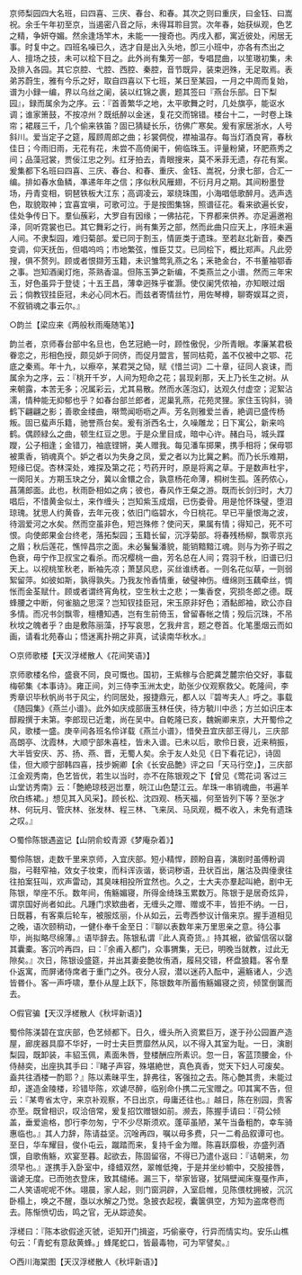 <!-- { "loadSidebar": true } -->
京师梨园四大名班，曰四喜、三庆、春台、和春。其次之则曰重庆，曰金钰、曰嵩祝。余壬午年初至京，当遏密八音之际，未得耳聆目赏。次年春，始获纵观，色艺之精，争妍夺媚。然余逢场竿木，未能一一搜奇也。丙戌入都，寓近彼处，闲居无事。时复中之。四班名噪已久，选才自是出入头地，卽三小班中，亦各有杰出之人、擅场之技，未可以桧下目之。此外尚有集芳一部，专唱昆曲，以笙璈初集，未及排入各园。其它京腔、弋腔、西腔、秦腔，音节既异，装束迥殊，无足取焉。表弟苏蔚生，雅有今乐之好，取自四喜以下七班，某日至某园，一月之中周而复始，谱为小録一编，界以乌丝之阑，装以红锦之裹，题其签曰『燕台乐部。日下梨园』，録而属余为之序。云：『首善繁华之地，太平歌舞之时，几处旗亭，能讴水调；谁家箫鼓，不按凉州？既纸醉以金迷，复花交而锦错。楼台十二，一时卷上珠帘；裙屐三千，几个偷来铁笛？固已猜疑长乐，彷佛广寒矣。爰有家居浙水，人号斜川。爱当定子之筵，履顾周郎之曲；衫裳倜傥，襟袖温存。每当灯酒良宵，春秋佳日；今雨旧雨，无花有花，未尝不高倚阑干，俯临珠玉。评量粉黛，环肥燕秀之间；品藻冠裳，贾佞江忠之列。红牙拍去，青眼搜来，莫不釆菲无遗，存花有案。爰集都下名班曰四喜、三庆、春台、和春、重庆、金钰、嵩祝，分隶七部，合汇一编。排如春水鱼鳞，凖递年年之信；序似秋风雁翅，不衍月月之期。其间粉墨登场，丹青变相，铜琶铁板大江东；高调凌云，翠绕珠围，小海唱低歌醉月。选声选色，取貌取神；宜喜宜嗔，可歌可泣。于是按图集锦，照谱征花。看来欲遍长安，佳处争传日下。羣仙蔟彩，大罗自有因缘；一佛拈花，下界都来供养。亦足遍邀袍泽，同听霓裳也已。其它舞彩之行，尚有集芳之部，然而此曲只应天上，序班未遍人间。不隶梨园，难归菊部。爱已同于割玉，情匪类于遗珠。至若赵北新音，秦西变调，仰天抚缶，但唱呜呜；市地繁弦，惟臣艾艾。已同桧下，概比郑声。凡此旁搜，俱不赘列。顾或者恨撷芳玉籍，未识雏莺乳燕之名；釆艳金台，不书董袖鄂香之事。岂知酒阑灯炧，茶熟香温。但陈玉笋之新编，不类燕兰之小谱。然而三年宋玉，好色虽异于登徒；十五王昌，薄幸迥殊乎崔灏。使仅阑凭侬袖，亦知眼过烟云；倘教钗挂臣冠，未必心同木石。而兹者寄情丝竹，用佐琴樽，聊寄娱耳之资，不叙销魂之事云尔。』


○韵兰【梁应来《两般秋雨庵随笔》】

韵兰者，京师春台部中名旦也，色艺冠絶一时，顾性傲倪，少所青眼。孝廉某君极眷恋之，形相色授，颇见妒于同侪，而促月盟言，誓同枯菀，盖不仅被中之鄂、花底之秦焉。年十九，以瘵卒，某君哭之恸，赋《惜兰词》二十章，征同人哀诔，而属余为之序，云：『桃开千岁，人间为短命之花；昙现刹那，天上乃长生之树。从来朝露，本苦无多；况属彩云，尤其易散。然而水莲泡幻，达观久付虚空；泥絮沾濡，情种能无抑郁也乎？如春台部兰郎者，泥巢乳燕，花苑灵狸。家住玉钩斜，骑鹤下翩翩之影；善歌金缕曲，啭莺闻呖呖之声。芳名则雅爱兰香，絶调已盛传杨叛。固已蜚声乐籍，驰誉燕台矣。爰有浙西名士，久噪雕龙；日下寓公，新来呜鹤。偶顾緑么之曲，顿生红豆之思。于是众里目成，暗中心许。赭白马，城头蹀躞，公子相逢；金错刀，袖底铿锵，美人赠我。每见潘车掷果，携手相将；保毋鄂被熏香，销魂真个。妒之者以为失身之凤，爱之者以为比冀之鹣。而乃长乐难期，短缘已促。杏林深处，难探及第之花；芍药开时，原是将离之草。于是数声杜宇，一阕阳关。方期玉玦之分，冀以金镮之合，孰意杨花命薄，桐树生孤。莲菂侬心，菖蒲郎面。此也，秋雨卧相如之病；彼也，春风作王粲之游。既而长剑归时，大刀唱后，不惜黄金似土，来作缠头；岂知紫玉成烟，已伤委骨。用是怆怀珠璧，堕泪琼瑰。犹思人约黄昏，去年元夜；依旧门临碧水，今日桃花。早已平量恨海之波，待涸爱河之水矣。然而空虽非色，短岂殊修？使问天，果属有情；得知己，死不可恨。向使郎果金台终老，落拓梨园；玉籍长留，沉浮菊部。将春残杨柳，飘零京兆之眉；秋后莲花，憔悴昌宗之面。未必鬑鬑潘貌，能销黯黯江魂。则与为弥子瑕之色衰，毋宁作卫叔宝之看杀。而况樱桃一曲，芳名总在人间；霓羽千秋，旧谱已归天上。以视桃笙秋老，断袖先凉；萧瑟风悲，买丝谁绣者。一则名花似草，一则弱絮留萍。如彼如斯，孰得孰失。乃我友怜香情重，破璧神伤。缠绵则玉藕牵丝，惆怅而金荃赋什。顾或者谓终宵角枕，空生秋士之悲；一集香奁，究损冬郎之德。既蜂腰之中断，何雀脑之思深？岂知钗挂臣冠，宋玉原非好色；酒黏郎袖，欧公亦自多情。而况书剑飘零，檀槽知遇，岂有生前倚玉，曾留春帐之情；殁后沉珠，不吊秋坟之魄者乎？由是敷陈丽藻，抒写哀思，乞我弁言，题之卷首。化笔墨烟云而如画，请看北苑春山；悟迷离扑朔之非真，试读南华秋水。』


○京师歌楼【天汉浮槎散人《花间笑语》】

京师歌楼名伶，盛衰不同，良可慨也。国初，王紫稼与合肥龚芝麓宗伯交好，事载梅邨集《本事诗》。雍正间，刘三侍李玉洲太史，助张少仪观察救父。乾隆间，李秀章识毕秋帆尚书于风尘，约同居处，报捷鼎元，都人以『碧岑夫人』呼之。事载《随园集》《燕兰小谱》。此外如庆成部唐玉林任侠，待方毓川中丞；方兰如识庄本醇殿撰于未第。李郎现已近耄，尚在吴中。自乾隆已亥，魏婉卿来京，大开蜀伶之风，歌楼一盛。庚辛间各班名伶详载《燕兰小谱》，惜癸丑宜庆部王得儿，三庆部高朗亭、沈霞林，大顺宁部朱喜桂，皆未入谱。已未以后，歌伶日衰，近来稍振，大半皆安庆、苏、扬、燕、晋，无蜀人矣。余于友人处见《日下看花记》，诗固佳，但大顺宁部韩四喜，技步婉卿【余《长安品艶》评之曰「天马行空」】，三庆部江金观秀南，色艺皆优，若生以当时，亦不在陈银观之下【曾见《莺花词 客过三山堂访秀南》云：「艶絶琼枝迥岀羣，皖江山色楚江云。牟珠一串销魂曲，书遍羊欣白练裙。」想见其入风采】。顾长松、沈四观、杨天福，何至皆列下等？至张才林、何玩月、管庆林、张发林、程三林、飞来凤、马凤观，概不收入，未免有遗珠之叹。』


○蜀伶陈银遇盗记【山阴俞蛟青源《梦庵杂着》】

蜀伶陈银，走数千里来京师，入宜庆部。短小精悍，顾盼自喜，演剧时虽傅粉调脂，弓鞋窄袖，效女子妆束，而科诨诙谐，亵词秽语，丑状百出，屠沽及舆儓隶往往拍案狂叫，欢声雷动，其臭味相投所宜然也。久之，士大夫亦羣起叫絶，剧中无陈银，举座不乐。数年间，侑觞媚寝，所得金绮珠玉累数万。陈银于是居奇炫异，谓京国好尚者如此。凡踵门求欵曲者，无缠头之赠、赠或不丰，皆拒不纳。一日，日既暮，有客乘后轮车，被服炫丽，仆从如云，云粤西参议计偕来京。握手道相见之晚，语次颐稍动，一健仆奉千金至日：『聊以表数年来万里思亲之意。待公事毕，尚拟略尽绵薄。』语毕辞去。陈银私谓『此人真奇货。』持其裾，欲留信宿以罄其囊橐。客沉吟再四，曰：『余甫入都门，众事猬集，无已，明晚当就教，过此无隙矣。』次日，陈银设盛筵，并出其妻妾艶妆侑酒，履舄交错，杯盘狼籍。客令羣仆返寓，而屏诸侍席者于重门之外。夜分人寂，潜以迷药入酝中，遍觞诸人，少选皆昬仆。客一声呼啸，羣仆从屋上跃下，陈银数年所蓄侑觞媚寝之资，倾筐倒箧而去。


○假官骗【天汉浮槎散人《秋坪新语》】

蜀伶陈渼碧在宜庆部，色艺倾都下。日久，缠头所入资累巨万，遂于孙公园置产造屋，廊庑器具靡不华好，一时士夫巨贾靡然从风，以不得入其室为耻。一日，演剧梨园，既卸装，丰貂玉佩，素面朱唇，登楼酬应所素识。忽一日，客蓝顶腰金，仆侍赫奕，出座执其手曰：『睹子声容，殊堪絶世，真色真香，觉天下妇人可废矣。盍共往酒楼一酌耶？』陈以素昧平生，辞弗往，客强拉之去。陈心艶其贵，未能过却，遂造金陵楼，珍错毕陈，欢谑尽醉，临别命仆携二元宝赠之。叩其寓不告，但云：『某粤省太守，来京补观察，不日出京，毋庸还往也。』越日，陈在别园，贵客亦至。既曾相识，叹洽倍常，爰复招饮赠银如前。濒去，陈握手请曰：『荷公倾盖，垂爱逾格，卽行李勿匆，宁不少尽斯须欢。蓬荜虽陋，某午当备粗酌，幸车骑惠临也。』其人力辞，陈请益坚。沉唫再四，嘱以毋多费，只一二肴品叙谭可也。至日，华车耀目，俊仆屯云，蹴踏而来，复持千金为赠。陈喜跃靡极，亦盛列酒馔，自歌侑觞，欢宴至暮。起欲去，陈固留宿，不得已乃遣仆返曰：『诘朝来，勿须早也。』遂携手入卧室中，绛蜡双然，翠帷低掩，于是并坐纱幮中，交股接唇，谐谑无度。已而弛衣登床，致其缱绻。漏三下，举家皆寝，犹隔壁闻床戛戞作声，二人笑语呢呢不休。翊晨，家人起，则门窗洞辟，入室启帷，见陈偎枕拥被，沉沉卧榻上，唤之不醒，亟以水解之乃觉。急披衣起视，囊箧俱空，方知为盗席卷而去。陈惭愤切齿，鸣之官，无从踪迹矣。

浮槎曰：『陈本欲假途灭虢，讵知开门揖盗，巧偷豪夺，行异而情实均。安乐山樵句云：「青蛇有意敌黄蜂。」蜂尾蛇口，皆最毒物，可为罕譬矣。』


○西川海棠图【天汉浮槎散人《秋坪新语》】

